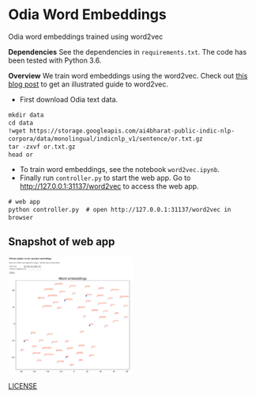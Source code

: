 # Odia Word Embeddings

Odia word embeddings trained using word2vec

**Dependencies**
See the dependencies in `requirements.txt`.
The code has been tested with Python 3.6.

**Overview**
We train word embeddings using the word2vec.
Check out [this blog post](https://jalammar.github.io/illustrated-word2vec/) to get an illustrated guide to word2vec.

- First download Odia text data.

```shell
mkdir data
cd data
!wget https://storage.googleapis.com/ai4bharat-public-indic-nlp-corpora/data/monolingual/indicnlp_v1/sentence/or.txt.gz
tar -zxvf or.txt.gz
head or
```

- To train word embeddings, see the notebook `word2vec.ipynb`.
- Finally run `controller.py` to start the web app. Go to http://127.0.0.1:31137/word2vec to access the web app.

```shell
# web app
python controller.py  # open http://127.0.0.1:31137/word2vec in browser
```

## Snapshot of web app
<img src="/snapshot.png" width="50%" height="50%"/>


[LICENSE](https://github.com/OdiaNLP/word-embeddings/blob/main/LICENSE)

